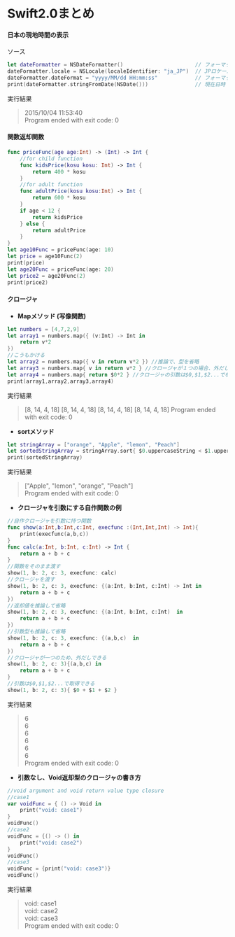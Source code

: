 # Swift2.0まとめ

#### 日本の現地時間の表示

ソース

```swift
let dateFormatter = NSDateFormatter()                       // フォーマットの取得
dateFormatter.locale = NSLocale(localeIdentifier: "ja_JP")  // JPロケール
dateFormatter.dateFormat = "yyyy/MM/dd HH:mm:ss"            // フォーマットの指定
print(dateFormatter.stringFromDate(NSDate()))               // 現在日時
```

実行結果
>2015/10/04 11:53:40  
>Program ended with exit code: 0

#### 関数返却関数
```swift
func priceFunc(age age:Int) -> (Int) -> Int {
    //for child function
    func kidsPrice(kosu kosu: Int) -> Int {
        return 400 * kosu
    }
    //for adult function
    func adultPrice(kosu kosu:Int) -> Int {
        return 600 * kosu
    }
    if age < 12 {
        return kidsPrice
    } else {
        return adultPrice
    }
}
let age10Func = priceFunc(age: 10)
let price = age10Func(2)
print(price)
let age20Func = priceFunc(age: 20)
let price2 = age20Func(2)
print(price2)
```

#### クロージャ

* __Mapメソッド (写像関数)__
```swift
let numbers = [4,7,2,9]
let array1 = numbers.map({ (v:Int) -> Int in
    return v*2
})
//こうもかける
let array2 = numbers.map({ v in return v*2 }) //推論で、型を省略
let array3 = numbers.map{ v in return v*2 } //クロージャが１つの場合、外だしできる
let array4 = numbers.map{ return $0*2 } //クロージャの引数は$0,$1,$2...で参照
print(array1,array2,array3,array4)
```
実行結果
>[8, 14, 4, 18] [8, 14, 4, 18] [8, 14, 4, 18] [8, 14, 4, 18]
>Program ended with exit code: 0

* __sortメソッド__
```swift
let stringArray = ["orange", "Apple", "lemon", "Peach"]
let sortedStringArray = stringArray.sort{ $0.uppercaseString < $1.uppercaseString }
print(sortedStringArray)
```
実行結果
>["Apple", "lemon", "orange", "Peach"]  
>Program ended with exit code: 0

* __クロージャを引数にする自作関数の例__
```swift
//自作クロージャを引数に持つ関数
func show(a:Int,b:Int,c:Int, execfunc :(Int,Int,Int) -> Int){
    print(execfunc(a,b,c))
}
func calc(a:Int, b:Int, c:Int) -> Int {
    return a + b + c
}
//関数をそのまま渡す
show(1, b: 2, c: 3, execfunc: calc)
//クロージャを渡す
show(1, b: 2, c: 3, execfunc: {(a:Int, b:Int, c:Int) -> Int in
    return a + b + c
})
//返却値を推論して省略
show(1, b: 2, c: 3, execfunc: {(a:Int, b:Int, c:Int)  in
    return a + b + c
})
//引数型も推論して省略
show(1, b: 2, c: 3, execfunc: {(a,b,c)  in
    return a + b + c
})
//クロージャが一つのため、外だしできる
show(1, b: 2, c: 3){(a,b,c) in
    return a + b + c
}
//引数は$0,$1,$2...で取得できる
show(1, b: 2, c: 3){ $0 + $1 + $2 }
```
実行結果
>6  
>6  
>6  
>6  
>6  
>6  
>Program ended with exit code: 0

* __引数なし、Void返却型のクロージャの書き方__
```swift
//void argument and void return value type closure
//case1
var voidFunc = { () -> Void in
    print("void: case1")
}
voidFunc()
//case2
voidFunc = {() -> () in
    print("void: case2")
}
voidFunc()
//case3
voidFunc = {print("void: case3")}
voidFunc()
```
実行結果
>void: case1  
>void: case2  
>void: case3  
>Program ended with exit code: 0
